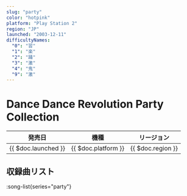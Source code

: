 ```yaml
---
slug: "party"
color: "hotpink"
platform: "Play Station 2"
region: "JP"
launched: "2003-12-11"
difficultyNames:
  "0": "習"
  "1": "楽"
  "2": "踊"
  "3": "激"
  "4": "鬼"
  "9": "激"
---
```


# Dance Dance Revolution Party Collection

|発売日|機種|リージョン|
|------|----|---------|
|{{ $doc.launched }}|{{ $doc.platform }}|{{ $doc.region }}|

## 収録曲リスト

:song-list{series="party"}

